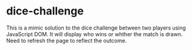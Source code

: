 # dice-challenge
This is a mimic solution to the dice challenge between two players using JavaScript DOM. It will display who wins or whther the match is drawn. Need to refresh the page to reflect the outcome.
